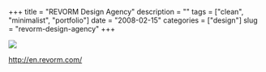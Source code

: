 +++
title = "REVORM Design Agency"
description = ""
tags = ["clean", "minimalist", "portfolio"]
date = "2008-02-15"
categories = ["design"]
slug = "revorm-design-agency"
+++


 

  <div id="screens-thumbs" class="clearfix">
    <div class="txt-center" id="design-submission"><a href="http://en.revorm.com/"><img id='bluga-thumbnail-936' class='bluga-thumbnail large' src='http://media.konigi.com/bluga/
wt47f279e21ae86_0.jpg'/></a></div>  
  </div>   
<p><a href="http://en.revorm.com/">http://en.revorm.com/</a></p>




